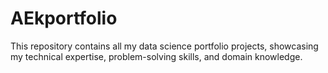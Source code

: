 # AEkportfolio
This repository contains all my data science portfolio projects, showcasing my technical expertise, problem-solving skills, and domain knowledge.
